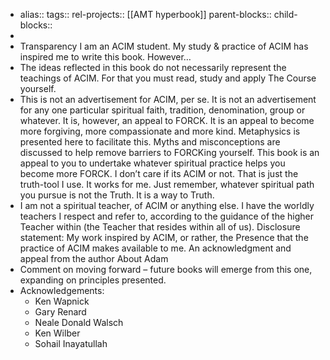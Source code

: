- alias::
  tags:: 
  rel-projects:: [[AMT hyperbook]]
  parent-blocks:: 
  child-blocks::
-
- Transparency
  I am an ACIM student. My study & practice of ACIM has inspired me to write this book.
  However…
- The ideas reflected in this book do not necessarily represent the teachings of ACIM. For that you must read, study and apply The Course yourself.
- This is not an advertisement for ACIM, per se. It is not an advertisement for any one particular spiritual faith, tradition, denomination, group or whatever.
  It is, however, an appeal to FORCK. It is an appeal to become more forgiving, more compassionate and more kind. Metaphysics is presented here to facilitate this. Myths and misconceptions are discussed to help remove barriers to FORCKing yourself. This book is an appeal to you to undertake whatever spiritual practice helps you become more FORCK. I don’t care if its ACIM or not. That is just the truth-tool I use. It works for me. Just remember, whatever spiritual path you pursue is not the Truth. It is a way to Truth.
- I am not a spiritual teacher, of ACIM or anything else. I have the worldly teachers I respect and refer to, according to the guidance of the higher Teacher within (the Teacher that resides within all of us).
  Disclosure statement: My work inspired by ACIM, or rather, the Presence that the practice of ACIM makes available to me.
  An acknowledgment and appeal from the author
  About Adam
- Comment on moving forward – future books will emerge from this one, expanding on principles presented.
- Acknowledgements:
	- Ken Wapnick
	- Gary Renard
	- Neale Donald Walsch
	- Ken Wilber
	- Sohail Inayatullah